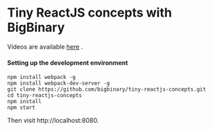 # Tiny ReactJS concepts with BigBinary


Videos are available [here](http://videos.bigbinary.com/categories/tiny-reactjs-concepts) .


#### Setting up the development environment

```
npm install webpack -g
npm install webpack-dev-server -g
git clone https://github.com/bigbinary/tiny-reactjs-concepts.git
cd tiny-reactjs-concepts
npm install
npm start
```

Then visit http://localhost:8080.
